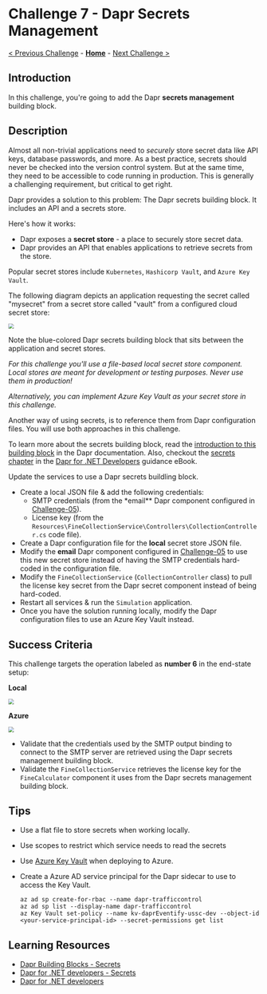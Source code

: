 # Challenge 7 - Dapr Secrets Management

[< Previous Challenge](./Challenge-06.md) - **[Home](../README.md)** - [Next Challenge >](./Challenge-08.md)

## Introduction

In this challenge, you're going to add the Dapr **secrets management** building block.

## Description

Almost all non-trivial applications need to _securely_ store secret data like API keys, database passwords, and more. As a best practice, secrets should never be checked into the version control system. But at the same time, they need to be accessible to code running in production. This is generally a challenging requirement, but critical to get right.

Dapr provides a solution to this problem: The Dapr secrets building block. It includes an API and a secrets store.

Here's how it works:

-   Dapr exposes a **secret store** - a place to securely store secret data.
-   Dapr provides an API that enables applications to retrieve secrets from the store.

Popular secret stores include `Kubernetes`, `Hashicorp Vault`, and `Azure Key Vault`.

The following diagram depicts an application requesting the secret called "mysecret" from a secret store called "vault" from a configured cloud secret store:

<img src="../images/Challenge-07/secrets_cloud_stores.png" style="zoom:67%;" />

Note the blue-colored Dapr secrets building block that sits between the application and secret stores.

_For this challenge you'll use a file-based local secret store component. Local stores are meant for development or testing purposes. Never use them in production!_

_Alternatively, you can implement Azure Key Vault as your secret store in this challenge._

Another way of using secrets, is to reference them from Dapr configuration files. You will use both approaches in this challenge.

To learn more about the secrets building block, read the [introduction to this building block](https://docs.dapr.io/developing-applications/building-blocks/secrets/) in the Dapr documentation. Also, checkout the [secrets chapter](https://docs.microsoft.com/dotnet/architecture/dapr-for-net-developers/secrets) in the [Dapr for .NET Developers](https://docs.microsoft.com/dotnet/architecture/dapr-for-net-developers/) guidance eBook.

Update the services to use a Dapr secrets buildling block.

-   Create a local JSON file & add the following credentials:
    -   SMTP credentials (from the \*email\*\* Dapr component configured in [Challenge-05](./Challenge-05.md)).
    -   License key (from the `Resources\FineCollectionService\Controllers\CollectionController.cs` code file).
-   Create a Dapr configuration file for the **local** secret store JSON file.
-   Modify the **email** Dapr component configured in [Challenge-05](./Challenge-05.md) to use this new secret store instead of having the SMTP credentials hard-coded in the configuration file.
-   Modify the `FineCollectionService` (`CollectionController` class) to pull the license key secret from the Dapr secret component instead of being hard-coded.
-   Restart all services & run the `Simulation` application.
-   Once you have the solution running locally, modify the Dapr configuration files to use an Azure Key Vault instead.

## Success Criteria

This challenge targets the operation labeled as **number 6** in the end-state setup:

**Local**

<img src="../images/Challenge-07/secrets-management-operation.png" style="zoom: 67%;" />

**Azure**

<img src="../images/Challenge-07/secrets-management-operation-azure.png" style="zoom: 67%;" />

-   Validate that the credentials used by the SMTP output binding to connect to the SMTP server are retrieved using the Dapr secrets management building block.
-   Validate the `FineCollectionService` retrieves the license key for the `FineCalculator` component it uses from the Dapr secrets management building block.

## Tips

-   Use a flat file to store secrets when working locally.
-   Use scopes to restrict which service needs to read the secrets
-   Use [Azure Key Vault](https://docs.microsoft.com/en-us/azure/key-vault/general/) when deploying to Azure.
-   Create a Azure AD service principal for the Dapr sidecar to use to access the Key Vault.

    ```shell
    az ad sp create-for-rbac --name dapr-trafficcontrol
    az ad sp list --display-name dapr-trafficcontrol
    az Key Vault set-policy --name kv-daprEventify-ussc-dev --object-id <your-service-principal-id> --secret-permissions get list
    ```

## Learning Resources

-   [Dapr Building Blocks - Secrets](https://docs.dapr.io/developing-applications/building-blocks/secrets/)
-   [Dapr for .NET developers - Secrets](https://docs.microsoft.com/dotnet/architecture/dapr-for-net-developers/secrets)
-   [Dapr for .NET developers](https://docs.microsoft.com/dotnet/architecture/dapr-for-net-developers/)
